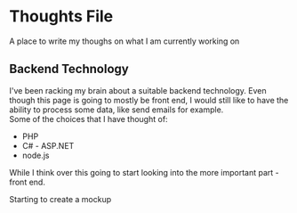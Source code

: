 # Thoughts File
A place to write my thoughs on what I am currently working on

## Backend Technology
I've been racking my brain about a suitable backend technology. Even though this page is going to mostly be front end, I would still like to have the ability to process some data, like send emails for example.<br>
Some of the choices that I have thought of:
* PHP
* C# - ASP.NET
* node.js

While I think over this going to start looking into the more important part - front end.

Starting to create a mockup